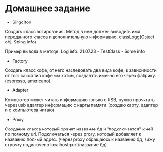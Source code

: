 # Домашнее задание

- Singelton

Создать класс логирования. Метод в нем должен выводить имя переданного класса и дополнительную информацию. classLogg(Object obj, String info)

Пример вывода в методе: Log info: 21.07.23 - TestClass - Some info

- Factory

Создать класс кофе, от него наследовать два вида кофе, в зависимости от того какой тип кофе мы хотим, создавать именно его через фабрику. (espresso, americano)

- Adapter

Компьютер может читать информацию только с USB, нужно прочитать через usb адаптер информацию с карты памяти. (создаю карту, адаптер и с компьютера читаю)

- Proxy

Создание класса который хранит название бд и "подключается" к ней по полному url. Подключаться через proxy, который добавляет к названию полный адрес. (через proxy обращаюсь к названию бд, вижу строчку подключено localhost:port/название бд)